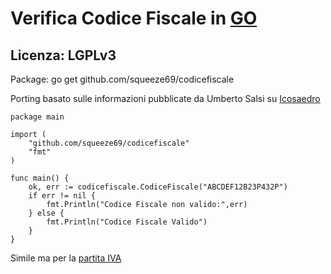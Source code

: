 # Verifica Codice Fiscale in [GO](http://golang.org)

## Licenza: LGPLv3

Package: go get github.com/squeeze69/codicefiscale

Porting basato sulle informazioni pubblicate da Umberto Salsi su [Icosaedro](http://www.icosaedro.it/cf-pi/index.html)

```
package main

import (
	"github.com/squeeze69/codicefiscale"
	"fmt"
)

func main() {
	ok, err := codicefiscale.CodiceFiscale("ABCDEF12B23P432P")
	if err != nil {
		fmt.Println("Codice Fiscale non valido:",err)
	} else {
		fmt.Println("Codice Fiscale Valido")
	}
}
```

Simile ma per la [partita IVA](https://github.com/squeeze69/partitaiva)
